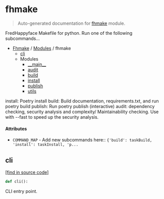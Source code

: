 # fhmake

> Auto-generated documentation for [fhmake](../../fhmake/__init__.py) module.

FredHappyface Makefile for python. Run one of the following subcommands...

- [Fhmake](../README.md#fhmake-index) / [Modules](../README.md#fhmake-modules) / fhmake
    - [cli](#cli)
    - Modules
        - [\_\_main\_\_](module.md#__main__)
        - [audit](audit.md#audit)
        - [build](build.md#build)
        - [install](install.md#install)
        - [publish](publish.md#publish)
        - [utils](utils.md#utils)

install: Poetry install
build: Build documentation, requirements.txt, and run poetry build
publish: Run poetry publish (interactive)
audit: dependency checking, security analysis and complexity/ Maintainability
checking. Use with --fast to speed up the security analysis.

#### Attributes

- `COMMAND_MAP` - Add new subcommands here:: `{'build': taskBuild, 'install': taskInstall, 'p...`

## cli

[[find in source code]](../../fhmake/__init__.py#L29)

```python
def cli():
```

CLI entry point.
